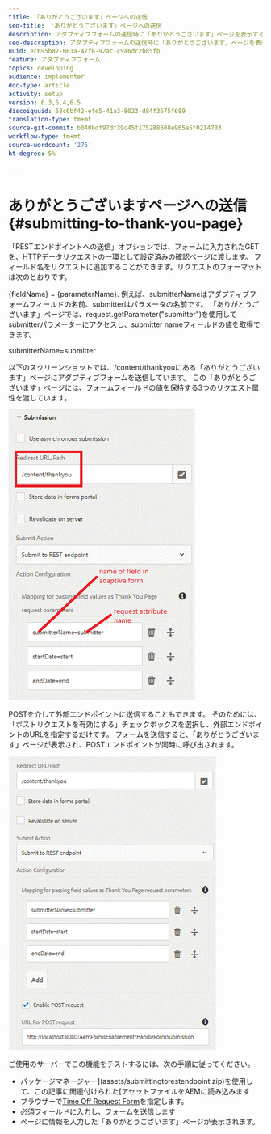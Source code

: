 ```yaml
---
title: 「ありがとうございます」ページへの送信
seo-title: 「ありがとうございます」ページへの送信
description: アダプティブフォームの送信時に「ありがとうございます」ページを表示する
seo-description: アダプティブフォームの送信時に「ありがとうございます」ページを表示する
uuid: ec695b87-083a-47f6-92ac-c9a6dc2b85fb
feature: アダプティブフォーム
topics: developing
audience: implementer
doc-type: article
activity: setup
version: 6.3,6.4,6.5
discoiquuid: 58c6bf42-efe5-41a3-8023-d84f3675f689
translation-type: tm+mt
source-git-commit: b040bdf97df39c45f175288608e965e5f0214703
workflow-type: tm+mt
source-wordcount: '276'
ht-degree: 5%

---
```



# ありがとうございますページへの送信{#submitting-to-thank-you-page}

「RESTエンドポイントへの送信」オプションでは、フォームに入力されたGETを、HTTPデータリクエストの一環として設定済みの確認ページに渡します。 フィールド名をリクエストに追加することができます。リクエストのフォーマットは次のとおりです。

\{fieldName\} = \{parameterName\}. 例えば、submitterNameはアダプティブフォームフィールドの名前、submitterはパラメータの名前です。 「ありがとうございます」ページでは、request.getParameter(&quot;submitter&quot;)を使用してsubmitterパラメーターにアクセスし、submitter nameフィールドの値を取得できます。

submitterName=submitter

以下のスクリーンショットでは、/content/thankyouにある「ありがとうございます」ページにアダプティブフォームを送信しています。 この「ありがとうございます」ページには、フォームフィールドの値を保持する3つのリクエスト属性を渡しています。

![thank](assets/thankyoupage.gif)

POSTを介して外部エンドポイントに送信することもできます。 そのためには、「ポストリクエストを有効にする」チェックボックスを選択し、外部エンドポイントのURLを指定するだけです。 フォームを送信すると、「ありがとうございます」ページが表示され、POSTエンドポイントが同時に呼び出されます。

![capture](assets/capture.gif)


ご使用のサーバーでこの機能をテストするには、次の手順に従ってください。

* パッケージマネージャー](assets/submittingtorestendpoint.zip)を使用して、この記事に関連付けられた[アセットファイルをAEMに読み込みます
* ブラウザーで[Time Off Request Form](http://localhost:4502/content/dam/formsanddocuments/helpx/timeoffrequestform/jcr:content?wcmmode=disabled)を指定します。
* 必須フィールドに入力し、フォームを送信します
* ページに情報を入力した「ありがとうございます」ページが表示されます。

